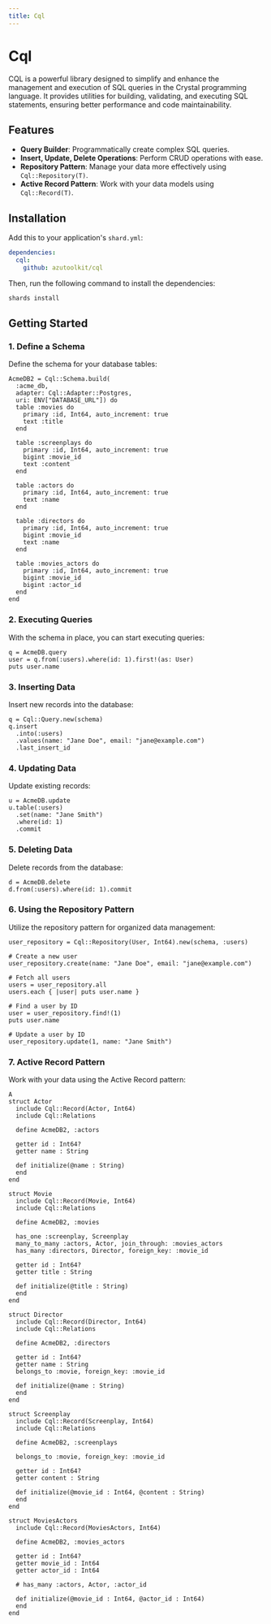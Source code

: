 ```yaml
---
title: Cql
---
```


# Cql

CQL is a powerful library designed to simplify and enhance the management and execution of SQL queries in the Crystal programming language. It provides utilities for building, validating, and executing SQL statements, ensuring better performance and code maintainability.

## Features

* **Query Builder**: Programmatically create complex SQL queries.
* **Insert, Update, Delete Operations**: Perform CRUD operations with ease.
* **Repository Pattern**: Manage your data more effectively using `Cql::Repository(T)`.
* **Active Record Pattern**: Work with your data models using `Cql::Record(T)`.

## Installation

Add this to your application's `shard.yml`:

```yaml
dependencies:
  cql:
    github: azutoolkit/cql
```

Then, run the following command to install the dependencies:

```bash
shards install
```

## Getting Started

### 1. Define a Schema

Define the schema for your database tables:

```crystal
AcmeDB2 = Cql::Schema.build(
  :acme_db,
  adapter: Cql::Adapter::Postgres,
  uri: ENV["DATABASE_URL"]) do
  table :movies do
    primary :id, Int64, auto_increment: true
    text :title
  end

  table :screenplays do
    primary :id, Int64, auto_increment: true
    bigint :movie_id
    text :content
  end

  table :actors do
    primary :id, Int64, auto_increment: true
    text :name
  end

  table :directors do
    primary :id, Int64, auto_increment: true
    bigint :movie_id
    text :name
  end

  table :movies_actors do
    primary :id, Int64, auto_increment: true
    bigint :movie_id
    bigint :actor_id
  end
end
```

### 2. Executing Queries

With the schema in place, you can start executing queries:

```crystal
q = AcmeDB.query
user = q.from(:users).where(id: 1).first!(as: User)
puts user.name
```

### 3. Inserting Data

Insert new records into the database:

```crystal
q = Cql::Query.new(schema)
q.insert
  .into(:users)
  .values(name: "Jane Doe", email: "jane@example.com")
  .last_insert_id
```

### 4. Updating Data

Update existing records:

```crystal
u = AcmeDB.update
u.table(:users)
  .set(name: "Jane Smith")
  .where(id: 1)
  .commit
```

### 5. Deleting Data

Delete records from the database:

```crystal
d = AcmeDB.delete
d.from(:users).where(id: 1).commit
```

### 6. Using the Repository Pattern

Utilize the repository pattern for organized data management:

```crystal
user_repository = Cql::Repository(User, Int64).new(schema, :users)

# Create a new user
user_repository.create(name: "Jane Doe", email: "jane@example.com")

# Fetch all users
users = user_repository.all
users.each { |user| puts user.name }

# Find a user by ID
user = user_repository.find!(1)
puts user.name

# Update a user by ID
user_repository.update(1, name: "Jane Smith")
```

### 7. Active Record Pattern

Work with your data using the Active Record pattern:

```crystal
A
struct Actor
  include Cql::Record(Actor, Int64)
  include Cql::Relations

  define AcmeDB2, :actors

  getter id : Int64?
  getter name : String

  def initialize(@name : String)
  end
end

struct Movie
  include Cql::Record(Movie, Int64)
  include Cql::Relations

  define AcmeDB2, :movies

  has_one :screenplay, Screenplay
  many_to_many :actors, Actor, join_through: :movies_actors
  has_many :directors, Director, foreign_key: :movie_id

  getter id : Int64?
  getter title : String

  def initialize(@title : String)
  end
end

struct Director
  include Cql::Record(Director, Int64)
  include Cql::Relations

  define AcmeDB2, :directors

  getter id : Int64?
  getter name : String
  belongs_to :movie, foreign_key: :movie_id

  def initialize(@name : String)
  end
end

struct Screenplay
  include Cql::Record(Screenplay, Int64)
  include Cql::Relations

  define AcmeDB2, :screenplays

  belongs_to :movie, foreign_key: :movie_id

  getter id : Int64?
  getter content : String

  def initialize(@movie_id : Int64, @content : String)
  end
end

struct MoviesActors
  include Cql::Record(MoviesActors, Int64)

  define AcmeDB2, :movies_actors

  getter id : Int64?
  getter movie_id : Int64
  getter actor_id : Int64

  # has_many :actors, Actor, :actor_id

  def initialize(@movie_id : Int64, @actor_id : Int64)
  end
end
```
